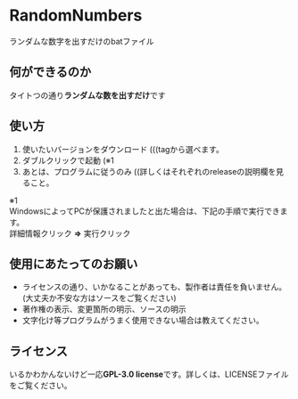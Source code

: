 # RandomNumbers
ランダムな数字を出すだけのbatファイル

## 何ができるのか
タイトつの通り**ランダムな数を出すだけ**です

## 使い方
1. 使いたいバージョンをダウンロード    (((tagから選べます。
2. ダブルクリックで起動 (※1
3. あとは、プログラムに従うのみ  ((詳しくはそれぞれのreleaseの説明欄を見ること。


※1<br>
WindowsによってPCが保護されましたと出た場合は、下記の手順で実行できます。<br>
詳細情報クリック **=>** 実行クリック

## 使用にあたってのお願い
- ライセンスの通り、いかなることがあっても、製作者は責任を負いません。 (大丈夫か不安な方はソースをご覧ください)
- 著作権の表示、変更箇所の明示、ソースの明示
- 文字化け等プログラムがうまく使用できない場合は教えてください。

## ライセンス
いるかわかんないけど一応**GPL-3.0 license**です。詳しくは、LICENSEファイルをご覧ください。
